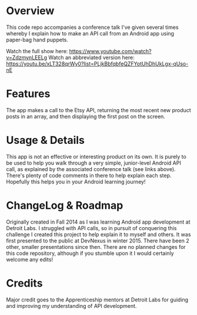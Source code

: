 # Overview

This code repo accompanies a conference talk I've given several times whereby I explain how to make an API call from an Android app using paper-bag hand puppets. 

Watch the full show here: https://www.youtube.com/watch?v=ZdzmynLEELg
Watch an abbreviated version here: https://youtu.be/xLT328qrWy0?list=PLjkBbfqbfeQZFYotUhDhUkLgx-qUso-nE

# Features

The app makes a call to the Etsy API, returning the most recent new product posts in an array, and then displaying the first post on the screen. 
 

# Usage & Details

This app is  not an effective or interesting product on its own. It is purely to be used to help you walk through a very simple, junior-level Android API call, as explained by the associated conference talk (see links above). There's plenty of code comments in there to help explain each step. 
Hopefully this helps you in your Android learning journey! 

# ChangeLog & Roadmap
Originally created in Fall 2014 as I was learning Android app development at Detroit Labs. I struggled with API calls, so in pursuit of conquering this challenge I created this project to help explain it to myself and others. 
It was first presented to the public at DevNexus in winter 2015. There have been 2 other, smaller presentations since then. 
There are no planned changes for this code repository, although if you stumble upon it I would certainly welcome any edits! 

# Credits
Major credit goes to the Apprenticeship mentors at Detroit Labs for guiding and improving my understanding of API development. 


